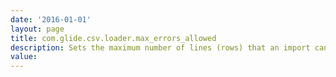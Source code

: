 ```yaml
---
date: '2016-01-01'
layout: page
title: com.glide.csv.loader.max_errors_allowed
description: Sets the maximum number of lines (rows) that an import can ignore before failing. If the import succeeds, the import lists the number of rows ignored due to errors.
value:  
---
```

